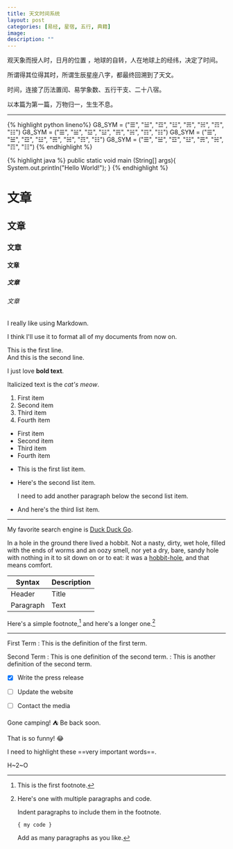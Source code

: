 ```yaml
---
title: 天文时间系统
layout: post
categories: [易经, 星宿, 五行, 典籍]
image: 
description: ""
---
```


观天象而授人时，日月的位置 ，地球的自转，人在地球上的经纬，决定了时间。

所谓得其位得其时，所谓生辰星座八字，都最终回溯到了天文。

时间，连接了历法置闰、易学象数、五行干支、二十八宿。

以本篇为第一篇，万物归一，生生不息。

***

{% highlight python lineno%}
G8_SYM = ("☰", "☱", "☲", "☳", "☴", "☵", "☶", "☷")
G8_SYM = ("☰", "☱", "☲", "☳", "☴", "☵", "☶", "☷")
G8_SYM = ("☰", "☱", "☲", "☳", "☴", "☵", "☶", "☷")
G8_SYM = ("☰", "☱", "☲", "☳", "☴", "☵", "☶", "☷")
{% endhighlight %}

{% highlight java %}
public static void main (String[] args){
    System.out.println("Hello World!");
}
{% endhighlight %}


# 文章
## 文章
### 文章
#### 文章
##### 文章
###### 文章

I really like using Markdown.

I think I'll use it to format all of my documents from now on.

This is the first line.  
And this is the second line.

I just love **bold text**.

Italicized text is the *cat's meow*.

1. First item
2. Second item
3. Third item
4. Fourth item

- First item
- Second item
- Third item
- Fourth item

* This is the first list item.
* Here's the second list item.

    I need to add another paragraph below the second list item.

* And here's the third list item.

***

My favorite search engine is [Duck Duck Go](https://duckduckgo.com "The best search engine for privacy").

In a hole in the ground there lived a hobbit. Not a nasty, dirty, wet hole, filled with the ends
of worms and an oozy smell, nor yet a dry, bare, sandy hole with nothing in it to sit down on or to
eat: it was a [hobbit-hole](https://en.wikipedia.org/wiki/Hobbit#Lifestyle "Hobbit lifestyles"), and that means comfort.


| Syntax      | Description |
| ----------- | ----------- |
| Header      | Title       |
| Paragraph   | Text        |


Here's a simple footnote,[^1] and here's a longer one.[^bignote]

[^1]: This is the first footnote.

[^bignote]: Here's one with multiple paragraphs and code.

    Indent paragraphs to include them in the footnote.

    `{ my code }`

    Add as many paragraphs as you like.
    
***
First Term
: This is the definition of the first term.

Second Term
: This is one definition of the second term.
: This is another definition of the second term.

- [x] Write the press release
- [ ] Update the website
- [ ] Contact the media


Gone camping! :tent: Be back soon.

That is so funny! :joy:

I need to highlight these ==very important words==.

H~2~O